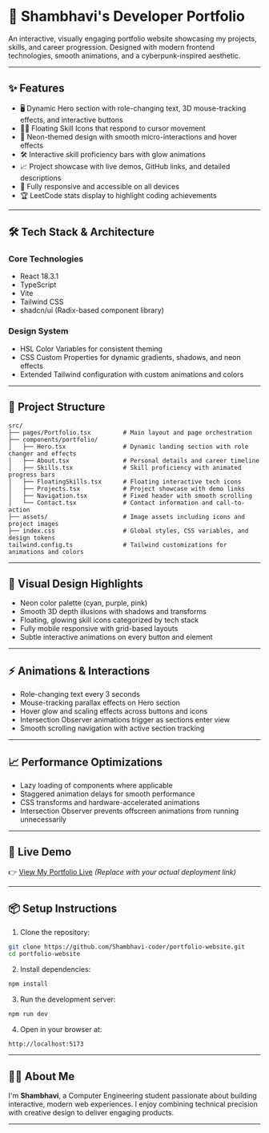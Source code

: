 
# 🚀 Shambhavi's Developer Portfolio

An interactive, visually engaging portfolio website showcasing my projects, skills, and career progression. Designed with modern frontend technologies, smooth animations, and a cyberpunk-inspired aesthetic.

---

## ✨ **Features**

* 🖥️ Dynamic Hero section with role-changing text, 3D mouse-tracking effects, and interactive buttons
* 👩‍💻 Floating Skill Icons that respond to cursor movement
* 🎨 Neon-themed design with smooth micro-interactions and hover effects
* 🛠️ Interactive skill proficiency bars with glow animations
* 📈 Project showcase with live demos, GitHub links, and detailed descriptions
* 📱 Fully responsive and accessible on all devices
* 🏆 LeetCode stats display to highlight coding achievements

---

## 🛠️ **Tech Stack & Architecture**

### **Core Technologies**

* React 18.3.1
* TypeScript
* Vite
* Tailwind CSS
* shadcn/ui (Radix-based component library)

### **Design System**

* HSL Color Variables for consistent theming
* CSS Custom Properties for dynamic gradients, shadows, and neon effects
* Extended Tailwind configuration with custom animations and colors

---

## 📁 **Project Structure**

```
src/
├── pages/Portfolio.tsx         # Main layout and page orchestration
├── components/portfolio/
│   ├── Hero.tsx                # Dynamic landing section with role changer and effects
│   ├── About.tsx               # Personal details and career timeline
│   ├── Skills.tsx              # Skill proficiency with animated progress bars
│   ├── FloatingSkills.tsx      # Floating interactive tech icons
│   ├── Projects.tsx            # Project showcase with demo links
│   ├── Navigation.tsx          # Fixed header with smooth scrolling
│   └── Contact.tsx             # Contact information and call-to-action
├── assets/                     # Image assets including icons and project images
├── index.css                   # Global styles, CSS variables, and design tokens
tailwind.config.ts              # Tailwind customizations for animations and colors
```

---

## 🎨 **Visual Design Highlights**

* Neon color palette (cyan, purple, pink)
* Smooth 3D depth illusions with shadows and transforms
* Floating, glowing skill icons categorized by tech stack
* Fully mobile responsive with grid-based layouts
* Subtle interactive animations on every button and element

---

## ⚡ **Animations & Interactions**

* Role-changing text every 3 seconds
* Mouse-tracking parallax effects on Hero section
* Hover glow and scaling effects across buttons and icons
* Intersection Observer animations trigger as sections enter view
* Smooth scrolling navigation with active section tracking

---

## 📈 **Performance Optimizations**

* Lazy loading of components where applicable
* Staggered animation delays for smooth performance
* CSS transforms and hardware-accelerated animations
* Intersection Observer prevents offscreen animations from running unnecessarily

---

## 🔗 **Live Demo**

👉 [View My Portfolio Live](https://your-deployed-link.netlify.app)
*(Replace with your actual deployment link)*

---

## 📦 **Setup Instructions**

1. Clone the repository:

```bash
git clone https://github.com/Shambhavi-coder/portfolio-website.git
cd portfolio-website
```

2. Install dependencies:

```bash
npm install
```

3. Run the development server:

```bash
npm run dev
```

4. Open in your browser at:

```
http://localhost:5173
```

---

## 👩‍💻 **About Me**

I'm **Shambhavi**, a Computer Engineering student passionate about building interactive, modern web experiences. I enjoy combining technical precision with creative design to deliver engaging products.

---


